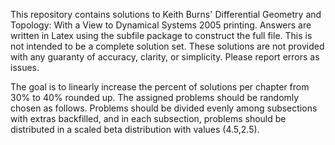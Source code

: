 This repository contains solutions to Keith Burns' Differential Geometry and Topology: With a View to Dynamical Systems 2005 printing. Answers are written in Latex using the subfile package to construct the full file. This is not intended to be a complete solution set. These solutions are not provided with any guaranty of accuracy, clarity, or simplicity. Please report errors as issues.

The goal is to linearly increase the percent of solutions per chapter from 30% to 40% rounded up. The assigned problems should be randomly chosen as follows. Problems should be divided evenly among subsections with extras backfilled, and in each subsection, problems should be distributed in a scaled beta distribution with values (4.5,2.5).
